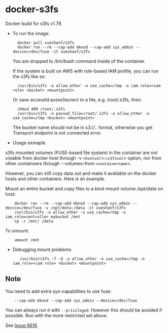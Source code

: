 docker-s3fs
===========

Docker build for s3fs v1.79. 

* To run the image:

        docker pull xueshanf/s3fs
        docker run --rm --cap-add mknod --cap-add sys_admin --device=/dev/fuse -it xueshanf/s3fs

  You are dropped to /bin/bash command inside of the container.

  If the system is built on AWS with role-based IAM profile, you can run the s3fs like so:

        /usr/bin/s3fs -o allow_other -o use_cache=/tmp -o iam_role=<iam role> <bucket> <mountpoint>

  Or save accessId:acessSecrect to a file, e.g. /root/.s3fs, then:

        chmod 400 /root/.s3fs
        /usr/bin/s3fs -o passwd_file=/root/.s3fs -o allow_other -o use_cache=/tmp <bucket> <mountpoint>

  The bucket name should not be in s3://.. format, otherwise you get Transport endpoint is not connected error. 

* Usage exmaple

 s3fs mounted volumes (FUSE-based file system) in the container are not visiable from docker host through -v `<hostvol`>:`<s3fsvol`> option, nor from other containsers through --volumes-from `<containername`>.

  However, you can still copy data out and make it available on the docker hosts and other containers. Here is an example.

  Mount an entire bucket and copy files to a bind-mount volume _/opt/data_ on host:

        docker run --rm --cap-add mknod --cap-add sys_admin --device=/dev/fuse -v /opt/data:/data -it xueshanf/s3fs
        /usr/bin/s3fs -o allow_other -o use_cache=/tmp -o iam_role=controller mybucket /mnt
        cp -r /mnt/ /data
    
  To umount:

        umount /mnt
        
* Debugging mount problems

         /usr/bin/s3fs -f -d -o allow_other -o use_cache=/tmp -o iam_role=<iam role> <bucket> <mountpoint>

Note
----

  You need to add extra sys-capabilities to use fuse:

        --cap-add mknod --cap-add sys_admin --device=/dev/fuse

  You can always run it with `--privileged`.  However this should be avoided if possible.  Run with the
  more restricted set above.

  See [Issue 6616](https://github.com/docker/docker/issues/6616).
